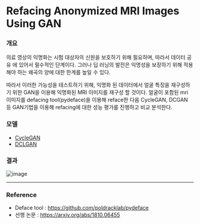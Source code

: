 # Refacing  Anonymized MRI Images Using GAN

### 개요

의료 영상의 익명화는 시험 대상자의 신원을 보호하기 위해 필요하며, 따라서 데이터 공유 에 있어서 필수적인 단계이다. 그러나 딥 러닝의 발전은 익명성을 보장하기 위해 적용해야 하는 왜곡의 양에 대한 한계를 높일 수 있다. 

따라서 이러한 가능성을 테스트하기 위해, 익명화 된 데이터에서 얼굴 특징을 재구성하기 위한 GAN을 이용해 익명화된 MRI 이미지를 재구성 할 것이다. 얼굴이 포함된 mri 이미지를 defacing tool(pydeface)을 이용해 reface한 다음 CycleGAN, DCGAN 등 GAN기법을 이용해 refacing에 대한 성능 평가를 진행하고 비교 분석한다.

### 모델

* [CycleGAN](https://github.com/junyanz/pytorch-CycleGAN-and-pix2pix)
* [DCLGAN](https://github.com/JunlinHan/DCLGAN)

### 결과
![image](https://user-images.githubusercontent.com/83739271/207845982-0052fb42-6194-4f72-b4ff-49704edcd2c8.png)

- - - - -

### Reference

* Deface tool : https://github.com/poldracklab/pydeface
* 선행 논문 : https://arxiv.org/abs/1810.06455
